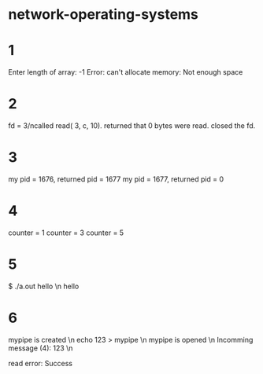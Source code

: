 # network-operating-systems
# 1 
Enter length of array: -1
  Error: can't allocate memory: Not enough space

# 2 
fd = 3/ncalled read( 3, c, 10). returned that 0 bytes were read.
closed the fd.

# 3 
my pid = 1676, returned pid = 1677
my pid = 1677, returned pid = 0

# 4
counter = 1
counter = 3
counter = 5

# 5
$ ./a.out hello \n
hello

# 6
mypipe is created \n
echo 123 > mypipe \n
mypipe is opened \n
Incomming message (4): 123 \n

read error: Success

